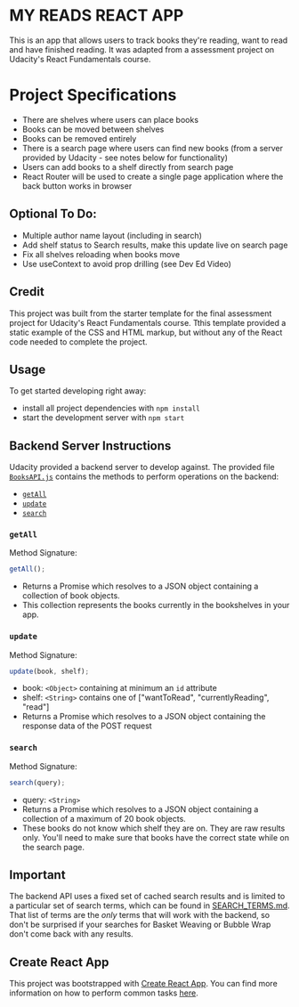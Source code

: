 # MY READS REACT APP

This is an app that allows users to track books they're reading, want to read and have finished reading. It was adapted from a assessment project on Udacity's React Fundamentals course.

# Project Specifications

- There are shelves where users can place books
- Books can be moved between shelves
- Books can be removed entirely
- There is a search page where users can find new books (from a server provided by Udacity - see notes below for functionality)
- Users can add books to a shelf directly from search page
- React Router will be used to create a single page application where the back button works in browser

<!-- ## Scoping

There are books, they are objects that have properties such as cover, title, author and shelf. Shelf can be assigned and reassigned by the user. Book objects are stored in a database.

There are shelves, shelves are components that display books assigned by the user. Component that has a name and shelf id. Displays books that are found from the server by mapping and filtering book info onto a book component.

There is a search function that allows users to find books and assign them to shelves. This should update the book object on the database and be instantly reflected on the shelves. When searching the shelf should be displayed, this will not come from the database and will need to be joined up. There are limited search terms, predictive autofill would be nice UX. -->

## Optional To Do:

- Multiple author name layout (including in search)
- Add shelf status to Search results, make this update live on search page
- Fix all shelves reloading when books move
- Use useContext to avoid prop drilling (see Dev Ed Video)

## Credit

This project was built from the starter template for the final assessment project for Udacity's React Fundamentals course. Tthis template provided a static example of the CSS and HTML markup, but without any of the React code needed to complete the project.

## Usage

To get started developing right away:

- install all project dependencies with `npm install`
- start the development server with `npm start`

## Backend Server Instructions

Udacity provided a backend server to develop against. The provided file [`BooksAPI.js`](src/BooksAPI.js) contains the methods to perform operations on the backend:

- [`getAll`](#getall)
- [`update`](#update)
- [`search`](#search)

### `getAll`

Method Signature:

```js
getAll();
```

- Returns a Promise which resolves to a JSON object containing a collection of book objects.
- This collection represents the books currently in the bookshelves in your app.

### `update`

Method Signature:

```js
update(book, shelf);
```

- book: `<Object>` containing at minimum an `id` attribute
- shelf: `<String>` contains one of ["wantToRead", "currentlyReading", "read"]
- Returns a Promise which resolves to a JSON object containing the response data of the POST request

### `search`

Method Signature:

```js
search(query);
```

- query: `<String>`
- Returns a Promise which resolves to a JSON object containing a collection of a maximum of 20 book objects.
- These books do not know which shelf they are on. They are raw results only. You'll need to make sure that books have the correct state while on the search page.

## Important

The backend API uses a fixed set of cached search results and is limited to a particular set of search terms, which can be found in [SEARCH_TERMS.md](SEARCH_TERMS.md). That list of terms are the _only_ terms that will work with the backend, so don't be surprised if your searches for Basket Weaving or Bubble Wrap don't come back with any results.

## Create React App

This project was bootstrapped with [Create React App](https://github.com/facebookincubator/create-react-app). You can find more information on how to perform common tasks [here](https://github.com/facebookincubator/create-react-app/blob/master/packages/react-scripts/template/README.md).
